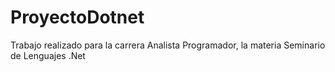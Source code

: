 # ProyectoDotnet
 Trabajo realizado para la carrera Analista Programador, la materia Seminario de Lenguajes .Net
